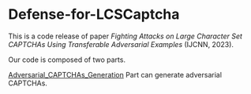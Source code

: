 # Defense-for-LCSCaptcha
This is a code release of paper *Fighting Attacks on Large Character Set CAPTCHAs Using Transferable Adversarial Examples* (IJCNN, 2023).

Our code is composed of two parts.

   [Adversarial_CAPTCHAs_Generation](./Adversarial_CAPTCHAs_Generation) Part can generate adversarial CAPTCHAs.


